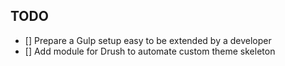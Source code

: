 ## TODO

- [] Prepare a Gulp setup easy to be extended by a developer
- [] Add module for Drush to automate custom theme skeleton